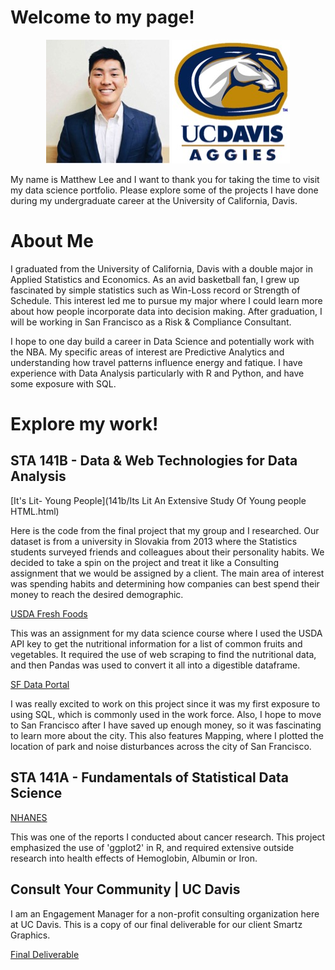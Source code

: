 
# Welcome to my page! 

<p align="center">
  
  <img src="/headshot.jpg">
  <img src="/aggies.jpg">
</p>


My name is Matthew Lee and I want to thank you for taking the time to visit my data science portfolio. Please explore some of the projects I have done during my undergraduate career at the University of California, Davis. 


# About Me
I graduated from the University of California, Davis with a double major in Applied Statistics and Economics. As an avid basketball fan, I grew up fascinated by simple statistics such as Win-Loss record or Strength of Schedule. This interest led me to pursue my major where I could learn more about how people incorporate data into decision making. After graduation, I will be working in San Francisco as a Risk & Compliance Consultant. 

I hope to one day build a career in Data Science and potentially work with the NBA. My specific areas of interest are Predictive Analytics and understanding how travel patterns influence energy and fatique. I have experience with Data Analysis particularly with R and Python, and have some exposure with SQL. 

# Explore my work!
## STA 141B - Data & Web Technologies for Data Analysis

[It's Lit- Young People](141b/Its Lit An Extensive Study Of Young people HTML.html)

Here is the code from the final project that my group and I researched. Our dataset is from a university in Slovakia from 2013 where the Statistics students surveyed friends and colleagues about their personality habits. We decided to take a spin on the project and treat it like a Consulting assignment that we would be assigned by a client. The main area of interest was spending habits and determining how companies can best spend their money to reach the desired demographic. 

[USDA Fresh Foods](141b/assignment4+Matthew+Lee.html) 

This was an assignment for my data science course where I used the USDA API key to get the nutritional information for a list of common fruits and vegetables. It required the use of web scraping to find the nutritional data, and then Pandas was used to convert it all into a digestible dataframe. 

[SF Data Portal](141b/assignment6+Matthew_Lee.html)

I was really excited to work on this project since it was my first exposure to using SQL, which is commonly used in the work force. Also, I hope to move to San Francisco after I have saved up enough money, so it was fascinating to learn more about the city. This also features Mapping, where I plotted the location of park and noise disturbances across the city of San Francisco. 


## STA 141A - Fundamentals of Statistical Data Science

[NHANES](141a/141a+hw+2.html) 

This was one of the reports I conducted about cancer research. This project emphasized the use of 'ggplot2' in R, and required extensive outside research into health effects of Hemoglobin, Albumin or Iron. 


## Consult Your Community | UC Davis
I am an Engagement Manager for a non-profit consulting organization here at UC Davis. This is a copy of our final deliverable for our client Smartz Graphics. 

[Final Deliverable](FINAL_cyc.pdf)
